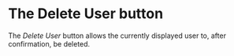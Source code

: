 # The Delete User button

The _Delete User_ button allows the currently displayed user to, after
confirmation, be deleted.
